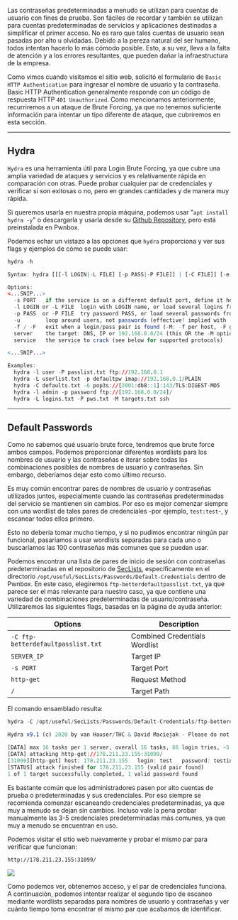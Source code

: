 Las contraseñas predeterminadas a menudo se utilizan para cuentas de usuario con fines de prueba. Son fáciles de recordar y también se utilizan para cuentas predeterminadas de servicios y aplicaciones destinadas a simplificar el primer acceso. No es raro que tales cuentas de usuario sean pasadas por alto u olvidadas. Debido a la pereza natural del ser humano, todos intentan hacerlo lo más cómodo posible. Esto, a su vez, lleva a la falta de atención y a los errores resultantes, que pueden dañar la infraestructura de la empresa.

Como vimos cuando visitamos el sitio web, solicitó el formulario de `Basic HTTP Authentication` para ingresar el nombre de usuario y la contraseña. Basic HTTP Authentication generalmente responde con un código de respuesta HTTP `401 Unauthorized`. Como mencionamos anteriormente, recurriremos a un ataque de Brute Forcing, ya que no tenemos suficiente información para intentar un tipo diferente de ataque, que cubriremos en esta sección.

---

## Hydra

`Hydra` es una herramienta útil para Login Brute Forcing, ya que cubre una amplia variedad de ataques y servicios y es relativamente rápida en comparación con otras. Puede probar cualquier par de credenciales y verificar si son exitosas o no, pero en grandes cantidades y de manera muy rápida.

Si queremos usarla en nuestra propia máquina, podemos usar "`apt install hydra -y`" o descargarla y usarla desde su [Github Repository](https://github.com/vanhauser-thc/thc-hydra), pero está preinstalada en Pwnbox.

Podemos echar un vistazo a las opciones que `hydra` proporciona y ver sus flags y ejemplos de cómo se puede usar:

```r
hydra -h

Syntax: hydra [[[-l LOGIN|-L FILE] [-p PASS|-P FILE]] | [-C FILE]] [-e nsr] [-o FILE] [-t TASKS] [-M FILE [-T TASKS]] [-w TIME] [-W TIME] [-f] [-s PORT] [-x MIN:MAX:CHARSET] [-c TIME] [-ISOuvVd46] [-m MODULE_OPT] [service://server[:PORT][/OPT]]

Options:
<...SNIP...>
  -s PORT   if the service is on a different default port, define it here
  -l LOGIN or -L FILE  login with LOGIN name, or load several logins from FILE
  -p PASS  or -P FILE  try password PASS, or load several passwords from FILE
  -u        loop around users, not passwords (effective! implied with -x)
  -f / -F   exit when a login/pass pair is found (-M: -f per host, -F global)
  server    the target: DNS, IP or 192.168.0.0/24 (this OR the -M option)
  service   the service to crack (see below for supported protocols)

<...SNIP...>

Examples:
  hydra -l user -P passlist.txt ftp://192.168.0.1
  hydra -L userlist.txt -p defaultpw imap://192.168.0.1/PLAIN
  hydra -C defaults.txt -6 pop3s://[2001:db8::1]:143/TLS:DIGEST-MD5
  hydra -l admin -p password ftp://[192.168.0.0/24]/
  hydra -L logins.txt -P pws.txt -M targets.txt ssh
```

---

## Default Passwords

Como no sabemos qué usuario brute force, tendremos que brute force ambos campos. Podemos proporcionar diferentes wordlists para los nombres de usuario y las contraseñas e iterar sobre todas las combinaciones posibles de nombres de usuario y contraseñas. Sin embargo, deberíamos dejar esto como último recurso.

Es muy común encontrar pares de nombres de usuario y contraseñas utilizados juntos, especialmente cuando las contraseñas predeterminadas del servicio se mantienen sin cambios. Por eso es mejor comenzar siempre con una wordlist de tales pares de credenciales -por ejemplo, `test:test`-, y escanear todos ellos primero.

Esto no debería tomar mucho tiempo, y si no pudimos encontrar ningún par funcional, pasaríamos a usar wordlists separadas para cada uno o buscaríamos las 100 contraseñas más comunes que se puedan usar.

Podemos encontrar una lista de pares de inicio de sesión con contraseñas predeterminadas en el repositorio de [SecLists](https://github.com/danielmiessler/SecLists), específicamente en el directorio `/opt/useful/SecLists/Passwords/Default-Credentials` dentro de Pwnbox. En este caso, elegiremos `ftp-betterdefaultpasslist.txt`, ya que parece ser el más relevante para nuestro caso, ya que contiene una variedad de combinaciones predeterminadas de usuario/contraseña. Utilizaremos las siguientes flags, basadas en la página de ayuda anterior:

|**Options**|**Description**|
|---|---|
|`-C ftp-betterdefaultpasslist.txt`|Combined Credentials Wordlist|
|`SERVER_IP`|Target IP|
|`-s PORT`|Target Port|
|`http-get`|Request Method|
|`/`|Target Path|

El comando ensamblado resulta:

```r
hydra -C /opt/useful/SecLists/Passwords/Default-Credentials/ftp-betterdefaultpasslist.txt 178.211.23.155 -s 31099 http-get /

Hydra v9.1 (c) 2020 by van Hauser/THC & David Maciejak - Please do not use in military or secret service organizations, or for illegal purposes (this is non-binding, these *** ignore laws and ethics anyway).

[DATA] max 16 tasks per 1 server, overall 16 tasks, 66 login tries, ~5 tries per task
[DATA] attacking http-get://178.211.23.155:31099/
[31099][http-get] host: 178.211.23.155   login: test   password: testingpw
[STATUS] attack finished for 178.211.23.155 (valid pair found)
1 of 1 target successfully completed, 1 valid password found
```

Es bastante común que los administradores pasen por alto cuentas de prueba o predeterminadas y sus credenciales. Por eso siempre se recomienda comenzar escaneando credenciales predeterminadas, ya que muy a menudo se dejan sin cambios. Incluso vale la pena probar manualmente las 3-5 credenciales predeterminadas más comunes, ya que muy a menudo se encuentran en uso.

Podemos visitar el sitio web nuevamente y probar el mismo par para verificar que funcionan:

`http://178.211.23.155:31099/`

![](https://academy.hackthebox.com/storage/modules/57/bruteforcing_index.jpg)

Como podemos ver, obtenemos acceso, y el par de credenciales funciona. A continuación, podemos intentar realizar el segundo tipo de escaneo mediante wordlists separadas para nombres de usuario y contraseñas y ver cuánto tiempo toma encontrar el mismo par que acabamos de identificar.
